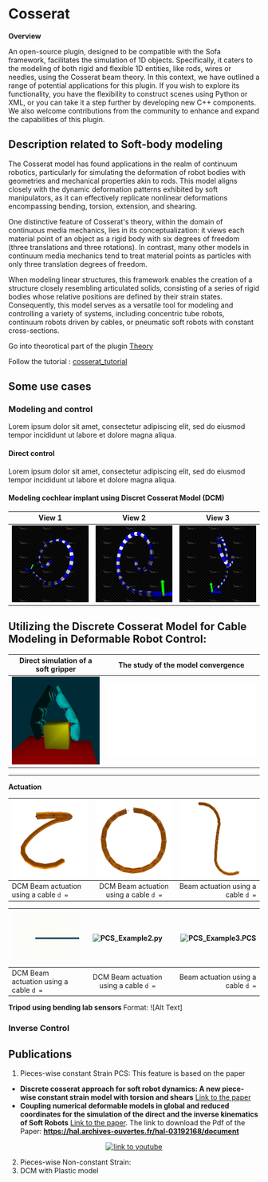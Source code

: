 # Cosserat
<div class="highlight-content">
<strong>Overview</strong> 

An open-source plugin, designed to be compatible with the Sofa framework, facilitates the simulation of 1D objects. 
Specifically, it caters to the modeling of both rigid and flexible 1D entities, like rods, wires or needles, using the Cosserat beam theory.
In this context, we have outlined a range of potential applications for this plugin. If you wish to explore its functionality, you have the flexibility to construct scenes using Python or XML, or you can take it a step further by developing new C++ components.
We also welcome contributions from the community to enhance and expand the capabilities of this plugin.

</div>

## Description related to Soft-body modeling

The Cosserat model has found applications in the realm of continuum robotics, particularly for simulating the deformation of robot bodies with geometries and mechanical properties akin to rods. 
This model aligns closely with the dynamic deformation patterns exhibited by soft manipulators, as it can effectively replicate nonlinear deformations encompassing bending, torsion, extension, and shearing.

One distinctive feature of Cosserat's theory, within the domain of continuous media mechanics, lies in its conceptualization:
it views each material point of an object as a rigid body with six degrees of freedom (three translations and three rotations).
In contrast, many other models in continuum media mechanics tend to treat material points as particles with only three translation degrees of freedom.

When modeling linear structures, this framework enables the creation of a structure closely resembling articulated solids, consisting of a series of rigid bodies whose relative positions are defined by their strain states. 
Consequently, this model serves as a versatile tool for modeling and controlling a variety of systems, including concentric tube robots, continuum robots driven by cables, or pneumatic soft robots with constant cross-sections.

Go into theorotical part of the plugin [Theory](docs/text/Theory.md)

Follow the tutorial : [cosserat_tutorial](docs/text/cosserat_tutorial.md)
## Some use cases


### Modeling and control

Lorem ipsum dolor sit amet, consectetur adipiscing elit, sed do eiusmod tempor incididunt ut labore et dolore magna aliqua. 

#### Direct control

Lorem ipsum dolor sit amet, consectetur adipiscing elit, sed do eiusmod tempor incididunt ut labore et dolore magna aliqua. 

#### Modeling cochlear implant using Discret Cosserat Model (DCM)


| View 1                                                                                       | View 2                                                                                       | View 3                                                                                       |
|----------------------------------------------------------------------------------------------|----------------------------------------------------------------------------------------------|----------------------------------------------------------------------------------------------|
| ![333](docs/images/multiSectionWithColorMap1.png) | ![333](docs/images/multiSectionWithColorMap2.png) | ![333](docs/images/multiSectionWithColorMap3.png) |


## Utilizing the Discrete Cosserat Model for Cable Modeling in Deformable Robot Control:


| Direct simulation of a soft gripper                                                       | The study of the model convergence                                                            |
|-------------------------------------------------------------------------------------------|-----------------------------------------------------------------------------------------------|
| ![400](docs/images/cosseratgripper_2.png) | ![400](../../../../Templater/images/tenCossseratSections.png.md) |


---

<strong> Actuation </strong>

| <img src="/docs/images/actuationConstraint_2.png" width="300" title="DCM Beam actuation using a given cable"> | <img src="docs/images/circleActuationConstraint.png" width="300" title="DCM Beam actuation using a given cable"> | <img src="/docs/images/actuationConstraint_1.png" width="300" title="DCM Beam actuation using a cable"> |
|---------------------------------------------------------------------------------------------------------------|:----------------------------------------------------------------------------------------------------------------:|--------------------------------------------------------------------------------------------------------:|
| DCM Beam actuation using a cable ```d =```                                                                    |                                    DCM Beam actuation using a cable ```d =```                                    |                                                                  Beam actuation using a cable ```d =``` |


| <img src="/docs/images/example1.gif" width="300" title="PCS_Example1.py "> | <img src="./docs/images/example2.gif" widt="300" title="PCS_Example2.py"> | <img src="./docs/images/example2.gif" width="300" title="PCS_Example3.PCS"> |
|----------------------------------------------------------------------------|:-------------------------------------------------------------------------:|----------------------------------------------------------------------------:|
| DCM Beam actuation using a cable ```d =```                                 |                DCM Beam actuation using a cable ```d =```                 |                                      Beam actuation using a cable ```d =``` |

<strong> Tripod using bending lab sensors </strong>
Format: ![Alt Text]


### Inverse Control


## Publications
1. Pieces-wise constant Strain PCS: This feature is based on the paper
- __Discrete cosserat approach for soft robot dynamics: A new piece-wise constant strain model with torsion and shears__ [Link to the paper](https://ieeexplore.ieee.org/document/7759808)
- __Coupling numerical deformable models in global and reduced coordinates for the simulation of the direct and the inverse kinematics of Soft Robots__ [Link to the paper](https://ieeexplore.ieee.org/abstract/document/9362217).
The link to download the Pdf of the Paper: __https://hal.archives-ouvertes.fr/hal-03192168/document__

<div align="center">
  <a href="https://www.youtube.com/watch?v=qwzKAgw31pU"><img src="https://img.youtube.com/vi/qwzKAgw31pU/0.jpg" alt="link to youtube"></a>
</div>

2. Pieces-wise Non-constant Strain:
3. DCM with Plastic model

